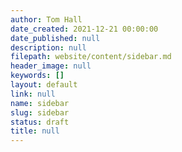 ```yaml
---
author: Tom Hall
date_created: 2021-12-21 00:00:00
date_published: null
description: null
filepath: website/content/sidebar.md
header_image: null
keywords: []
layout: default
link: null
name: sidebar
slug: sidebar
status: draft
title: null
---
```


<!--### Sidebar title

Sidebar content goes here
-->